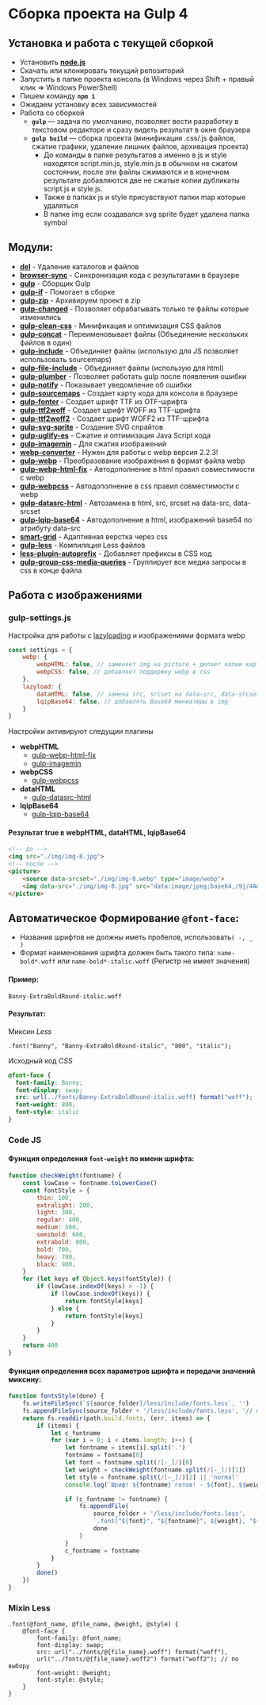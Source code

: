 # Сборка проекта на Gulp 4
## Установка и работа с текущей сборкой
* Установить [**node.js**](https://nodejs.org/en/)
* Скачать или клонировать текущий репозиторий
* Запустить в папке проекта консоль (в Windows через Shift + правый клик => Windows PowerShell)
* Пишем команду **`npm i`**
* Ожидаем установку всех зависимостей
* Работа со сборкой
  * **`gulp`** — задача по умолчанию, позволяет вести разработку в текстовом редакторе и сразу видеть результат в окне браузера
  * **`gulp build`** — сборка проекта (минификация .css/.js файлов, сжатие графики, удаление лишних файлов, архивация проекта)
    * До команды в папке результатов а именно в js и style находятся script.min.js, style.min.js в обычном не сжатом состоянии, после эти файлы сжимаются и в конечном результате добавляются две не сжатые копии дубликаты script.js и style.js.
    * Также в папках js и style присувствуют папки map которые удаляться
    * В папке img если создавался svg sprite будет удалена папка symbol

## Модули:
* [**del**](https://www.npmjs.com/package/del) - Удаление каталогов и файлов
* [**browser-sync**](https://browsersync.io) - Синхронизация кода с результатами в браузере
* [**gulp**](https://gulpjs.com) - Сборщик Gulp
* [**gulp-if**](https://www.npmjs.com/package/gulp-if) - Помогает в сборке
* [**gulp-zip**](https://www.npmjs.com/package/gulp-zip) - Архивируем проект в zip
* [**gulp-changed**](https://www.npmjs.com/package/gulp-changed) - Позволяет обрабатывать только те файлы которые изменились
* [**gulp-clean-css**](https://www.npmjs.com/package/gulp-clean-css) - Минификация и оптимизация CSS файлов
* [**gulp-concat**](https://www.npmjs.com/package/gulp-concat) -  Переименовывает файлы (Объединение нескольких файлов в один)
* [**gulp-include**](https://www.npmjs.com/package/gulp-include) - Объединяет файлы (использую для JS позволяет использовать sourcemaps)
* [**gulp-file-include**](https://www.npmjs.com/package/gulp-file-include) - Объединяет файлы (использую для html)
* [**gulp-plumber**](https://www.npmjs.com/package/gulp-plumber) - Позволяет работать gulp после появления ошибки
* [**gulp-notify**](https://www.npmjs.com/package/gulp-notify) - Показывает уведомление об ошибки
* [**gulp-sourcemaps**](https://www.npmjs.com/package/gulp-sourcemaps) - Cоздает карту кода для консоли в браузере
* [**gulp-fonter**](https://www.npmjs.com/package/gulp-fonter) - Cоздает шрифт TTF из OTF-шрифта
* [**gulp-ttf2woff**](https://www.npmjs.com/package/gulp-ttf2woff) - Cоздает шрифт WOFF из TTF-шрифта
* [**gulp-ttf2woff2**](https://www.npmjs.com/package/gulp-ttf2woff2) - Cоздает шрифт WOFF2 из TTF-шрифта
* [**gulp-svg-sprite**](https://www.npmjs.com/package/gulp-svg-sprite) - Создание SVG спрайтов
* [**gulp-uglify-es**](https://www.npmjs.com/package/gulp-uglify-es) - Сжатие и оптимизация Java Script кода
* [**gulp-imagemin**](https://www.npmjs.com/package/gulp-imagemin) - Для сжатия изображений
* [**webp-converter**](https://www.npmjs.com/package/webp-converter) - Нужен для работы с webp версия 2.2.3!
* [**gulp-webp**](https://www.npmjs.com/package/gulp-webp) - Преобразование изображения в формат файла webp
* [**gulp-webp-html-fix**](https://www.npmjs.com/package/gulp-webp-html-fix) - Автодополнение в html правил совместимости с webp
* [**gulp-webpcss**](https://www.npmjs.com/package/gulp-webpcss) - Автодополнение в css правил совместимости с webp
* [**gulp-datasrc-html**](https://www.npmjs.com/package/gulp-datasrc-html) - Автозамена в html, src, srcset на data-src, data-srcset
* [**gulp-lqip-base64**](https://www.npmjs.com/package/gulp-lqip-base64) - Автодополнение в html, изображений base64 по атрибуту data-src
* [**smart-grid**](https://www.npmjs.com/package/smart-grid) - Адаптивная верстка через css
* [**gulp-less**](https://www.npmjs.com/package/gulp-less) - Компиляция Less файлов
* [**less-plugin-autoprefix**](https://www.npmjs.com/package/less-plugin-autoprefix) - Добавляет префиксы в CSS код
* [**gulp-group-css-media-queries**](https://www.npmjs.com/package/gulp-group-css-media-queries) - Группирует все медиа запросы в css в конце файла

## Работа с изображениями
### gulp-settings.js
Настройка для работы с [lazyloading](https://github.com/Bladhard/lazy-loading) и изображениями формата webp
```javascript
const settings = {
    webp: {
        webpHTML: false, // заменяет img на picture + делает копии картинок в webp формат
        webpCSS: false, // добавляет поддержку webp в css
    },
    lazyload: {
        dataHTML: false, // замена src, srcset на data-src, data-srcset
        lqipBase64: false, // добавлять Base64 миниатюры в img
    }
}
```
Настройки активируют следущии плагины
* **webpHTML**
  * [gulp-webp-html-fix](https://www.npmjs.com/package/gulp-webp-html-fix)
  * [gulp-imagemin](https://www.npmjs.com/package/gulp-imagemin)
* **webpCSS**
  * [gulp-webpcss](https://www.npmjs.com/package/gulp-webpcss)
* **dataHTML**
  * [gulp-datasrc-html](https://www.npmjs.com/package/gulp-datasrc-html)
* **lqipBase64**
  * [gulp-lqip-base64](https://www.npmjs.com/package/gulp-lqip-base64)

#### Результат true в webpHTML, dataHTML, lqipBase64
```html
<!-- до -->
<img src="./img/img-8.jpg">
<!-- после -->
<picture>
    <source data-srcset="./img/img-8.webp" type="image/webp">
    <img data-src="./img/img-8.jpg" src="data:image/jpeg;base64,/9j/4AAQSkZJRgABAQA...">
</picture>
```


## Автоматическое Формирование `@font-face`:
* Названия шрифтов не должны иметь пробелов, использовать`( -, _ )`
* Формат наименования шрифта должен быть такого типа:
`name-bold*.woff` или `name-bold*-italic.woff` (Регистр не имеет значения)

#### Пример:
`Banny-ExtraBoldRound-italic.woff`

#### Результат:
Миксин *Less*
```less
.font("Banny", "Banny-ExtraBoldRound-italic", "800", "italic");
```
Исходный код *CSS*
```css
@font-face {
  font-family: Banny;
  font-display: swap;
  src: url(../fonts/Banny-ExtraBoldRound-italic.woff) format("woff");
  font-weight: 800;
  font-style: italic
}
```
### Code JS
#### Функция определения `font-weight` по имени шрифта:
```javascript
function checkWeight(fontname) {
    const lowCase = fontname.toLowerCase()
    const fontStyle = {
        thin: 100,
        extralight: 200,
        light: 300,
        regular: 400,
        medium: 500,
        semibold: 600,
        extrabold: 800,
        bold: 700,
        heavy: 700,
        black: 900,
    }
    for (let keys of Object.keys(fontStyle)) {
        if (lowCase.indexOf(keys) > -1) {
            if (lowCase.indexOf(keys)) {
                return fontStyle[keys]
            } else {
                return fontStyle[keys]
            }
        }
    }
    return 400
}
```
#### Функция определения всех параметров шрифта и передачи значений миксину:
```javascript
function fontsStyle(done) {
    fs.writeFileSync(`${source_folder}/less/include/fonts.less`, '')
    fs.appendFileSync(source_folder + '/less/include/fonts.less', '// main: ./main.less\r\n\n')
    return fs.readdir(path.build.fonts, (err, items) => {
        if (items) {
            let c_fontname
            for (var i = 0; i < items.length; i++) {
                let fontname = items[i].split('.')
                fontname = fontname[0]
                let font = fontname.split(/[-_]/)[0]
                let weight = checkWeight(fontname.split(/[-_]/)[1])
                let style = fontname.split(/[-_]/)[2] || 'normal'
                console.log(`Шрифт ${fontname} готов! - ${font}, ${weight}, ${style}`)

                if (c_fontname != fontname) {
                    fs.appendFile(
                        source_folder + '/less/include/fonts.less',
                        `.font("${font}", "${fontname}", ${weight}, "${style}");\r\n`,
                        done
                    )
                }
                c_fontname = fontname
            }
        }
        done()
    })
}
```
### Mixin Less
```less
.font(@font_name, @file_name, @weight, @style) {
    @font-face {
        font-family: @font_name;
        font-display: swap;
        src: url("../fonts/@{file_name}.woff") format("woff"),
        url("../fonts/@{file_name}.woff2") format("woff2"); // по выбору
        font-weight: @weight;
        font-style: @style;
    }
}
```
